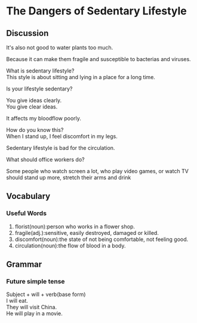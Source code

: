 # The Dangers of Sedentary Lifestyle
## Discussion
It's also not good to water plants too much.  

Because it can make them fragile and susceptible to bacterias and viruses.  

What is sedentary lifestyle?  
This style is about sitting and lying in a place for a long time.  

Is your lifestyle sedentary?   

You give ideas clearly.   
You give clear ideas.  

It affects my bloodflow poorly.  

How do you know this?   
When I stand up, I feel discomfort in my legs.  

Sedentary lifestyle is bad for the circulation.  

What should office workers do?  

Some people who watch screen a lot, who play video games, or watch TV should stand up more, stretch their arms and drink


## Vocabulary
### Useful Words
1. florist(noun):person who works in a flower shop.
1. fragile(adj.):sensitive, easily destroyed, damaged or killed.
1. discomfort(noun):the state of not being comfortable, not feeling good.
1. circulation(noun):the flow of blood in a body.

## Grammar
### Future simple tense
Subject + will + verb(base form)  
I will eat.  
They will visit China.  
He will play in a movie.  
